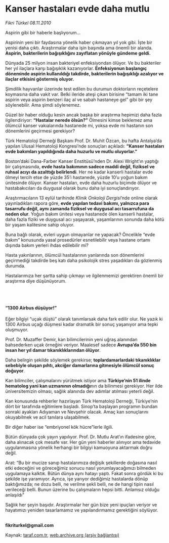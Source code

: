# Kanser hastaları evde daha mutlu

*Fikri Türkel 08.11.2010*

<div class="yazi"><p>Aspirin gibi bir haberle başlıyorum...</p>
<p>Aspirinin yeni bir faydasına yönelik haber çıkmayan yıl yok gibi. İşte bir yenisi daha çıktı. Araştırmalar daha işin başında ama önemli bir alanda. <b>Aspirin, bakterilerin bağışıklığını zayıflatan yönüyle gündeme geldi.</b></p>
<p>Dünyada 25 milyon insan bakteriyel enfeksiyondan ölüyor. Ve bu bakteriler her yıl ilaçlara karşı bağışıklık kazanıyorlar. <b>Enfeksiyonun başlangıç döneminde aspirin kullanıldığı takdirde, bakterilerin bağışıklığı azalıyor ve ilaçlar etkisini göstermiş oluyor.</b> </p>
<p>Şimdilik hayvanlar üzerinde test edilen bu durumun doktorların reçetelere koymasına daha vakit var. Belki ileride ateşi çıkan birisine “tamam iki tane aspirin veya aspirin benzeri ilaç al ve sabah hastaneye gel” gibi bir şey söylenebilir. Ama şimdi söylenemez.</p>
<p>Güzel bir haber olduğu kesin ancak başka bir araştırma hepimizi daha fazla ilgilendiriyor: <b>“Hastalar nerede ölsün?”</b> Ölmesini kimse beklemez ama ölümcül kanser vakıalarında hastanede mi, yoksa evde mi hastanın son dönemlerini geçirmesi gerekiyor?</p>
<p>Türk Hematoloji Derneği Başkanı Prof. Dr. Muhit Özcan, bu hafta Antalya’da yapılan Ulusal Hematoloji Kongresi’nde sonuçları açıkladı: <b>“Kanser hastaları evde bakımları yapıldığında daha huzurlu ve mutlu oluyorlar.”</b></p>
<p>Boston’daki Dana-Farber Kanser Enstitüsü’nden Dr. Alexi Wright’ın yaptığı bir çalışmasında, <b>evde hasta bakımının sadece maddi değil, fiziksel ve ruhsal acıyı da azalttığı belirlendi</b>. Her ne kadar kanserli hastalar evde ölmeyi tercih etse de yüzde 35’i hastanede, yüzde 10’u yoğun bakım ünitesinde ölüyor. Kanser hastaları, evde daha huzurlu biçimde ölüyor ve hastabakıcıları da duygusal olarak bunu daha iyi sonuçlandırıyor. </p>
<p>Araştırmacıların 13 eylül tarihinde <i>Klinik Onkoloji Dergisi</i>’nde online olarak yayınladıkları rapora göre, <b>evde yapılan tedavi bakımı, yalnızca para tasarrufu değil, aynı zamanda fiziksel ve duygusal acı tasarrufuna da neden olur</b>. Yoğun bakım ünitesi veya hastanede ölen kanserli hastalar, daha fazla fiziki ve duygusal acı yaşayarak, yaşamlarının sonunda daha kötü bir yaşam kalitesine sahip oluyor.</p>
<p>Buna bağlı olarak, evleri uygun olmayanlar ne yapacak? Öncelikle “evde bakım” konusunda yasal prosedürler esnetilebilir veya hastane ortamı dışında bakım yerleri ihdas edilebilir mi? </p>
<p>Hasta yakınlarının, ölümcül hastalarının yanlarında son dönemlerini geçirmediği takdirde beş katı daha psikolojik stres yaşadıkları da gözlenmiş durumda. </p>
<p>Hastalarımıza her şartta sahip çıkmayı ve ilgilenmemizi gerektiren önemli bir araştırma diye düşünüyorum.</p>
<p><b> </b></p>
<h4><br/>“1300 Airbus düşüyor!”</h4>
<p>Eğer bilgiyi “uçak düştü” olarak tanımlarsak daha fark edilir olur. Ne yazık ki 1300 Airbus uçağı düşmesi kadar dramatik bir sonuç yaşanıyor ama tepki oluşmuyor. </p>
<p>Prof. Dr. Muzaffer Demir, kan bilimcilerinin yeni uğraş alanından bahsederken uçak örneğini veriyor. Maalesef sadece <b>Avrupa’da 550 bin insan her yıl damar tıkanıklıklarından ölüyor</b>. </p>
<p>Daha belirgin şekilde söylemek gerekirse; <b>toplardamarlardaki tıkanıklıklar sebebiyle oluşan pıhtı, akciğer damarlarına gitmesiyle ölümcül sonuç doğuyor</b>. </p>
<p>Kan bilimciler, çalışmalarını yürütmek istiyor ama <b>Türkiye’nin 51 ilinde hematolog yani kan uzmanının olmadığı</b>nın da bilinmesi gerekiyor. Her ilde üniversitemizin olması, sağlık alanında dev adımlar atılması yeterli değil. </p>
<p>Kan konusunda rehberler hazırlayan Türk Hematoloji Derneği, Türkiye’nin dört bir tarafında eğitimlere başladı. Sinop’ta başlayan programın bundan sonraki ayakları Adıyaman ve Nevşehir olacak. Amaç kan sonuçlarını okuyabilmek ve acil tanılara ulaşabilmek.</p>
<p>Bir diğer haber ise “embriyonel kök hücre”lerle ilgili.</p>
<p>Bütün dünyada çok yayın yapılıyor. Prof. Dr. Mutlu Arat’ın ifadesine göre, daha alınacak çok mesafe var. Her gün yeni haberler alınıyor ama tedavide uygulanmasına yönelik herhangi bir bilgiyi kamuoyuna aktarmak doğru değil. </p>
<p>Arat: “Bu bir mucize sanıp hastalarımıza değişik şekillerde doğasına nasıl etki edeceğini ve göreceğimiz sonucu nasıl yorumlayacağımızı bilmeden uygulamaya kalktık. Bütün dünya aynı hatayı yaptı. Fakat sonra gördük ki bu şekilde işe yaramıyor. Ayrıca, işe yarıyor dediğimiz hastalarda dönüp baktığımızda; ne dozu belli, ne verilme şekli belli, ne de hangi tipin nasıl verileceği belli. Bunun üzerine bu çalışmaların hepsi bitti. Anlamsız olduğu anlaşıldı”</p>
<p>Sağlık her şeyin başıdır. Araştırmalar her gün bize yeni ipuçları veriyor ve hayatımızı yeniden tasarlamamız ve yapılandırmamız gerektiğini söylüyor.</p>
<p><b><br/>fikriturkel@gmail.com</b></p></div>

Kaynak: [taraf.com.tr](http://www.taraf.com.tr:80/fikri-turkel/makale-kanser-hastalari-evde-daha-mutlu.htm), [web.archive.org (arşiv bağlantısı)](http://web.archive.org/web/20101110060705/http://www.taraf.com.tr:80/fikri-turkel/makale-kanser-hastalari-evde-daha-mutlu.htm)
